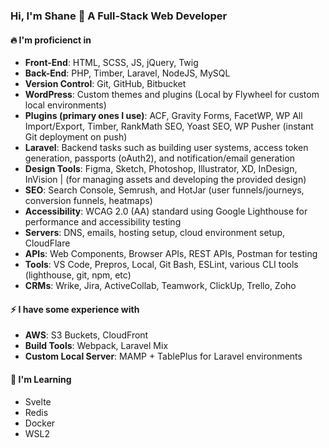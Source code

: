 ### Hi, I'm Shane 👋 A Full-Stack Web Developer

#### 🔥 I'm proficienct in
- **Front-End**: HTML, SCSS, JS, jQuery, Twig
- **Back-End**: PHP, Timber, Laravel, NodeJS, MySQL
- **Version Control**: Git, GitHub, Bitbucket
- **WordPress**: Custom themes and plugins (Local by Flywheel for custom local environments)
- **Plugins (primary ones I use)**: ACF, Gravity Forms, FacetWP, WP All Import/Export, Timber, RankMath SEO, Yoast SEO, WP Pusher (instant Git deployment on push)
- **Laravel**: Backend tasks such as building user systems, access token generation, passports (oAuth2), and notification/email generation
- **Design Tools**: Figma, Sketch, Photoshop, Illustrator, XD, InDesign, InVision | (for managing assets and developing the provided design)
- **SEO**: Search Console, Semrush, and HotJar (user funnels/journeys, conversion funnels, heatmaps)
- **Accessibility**: WCAG 2.0 (AA) standard using Google Lighthouse for performance and accessibility testing
- **Servers**: DNS, emails, hosting setup, cloud environment setup, CloudFlare
- **APIs**: Web Components, Browser APIs, REST APIs, Postman for testing
- **Tools**: VS Code, Prepros, Local, Git Bash, ESLint, various CLI tools (lighthouse, git, npm, etc)
- **CRMs**: Wrike, Jira, ActiveCollab, Teamwork, ClickUp, Trello, Zoho

#### ⚡ I have some experience with
- **AWS**: S3 Buckets, CloudFront
- **Build Tools**: Webpack, Laravel Mix
- **Custom Local Server**: MAMP + TablePlus for Laravel environments

#### 🍵 I'm Learning
- Svelte
- Redis
- Docker
- WSL2